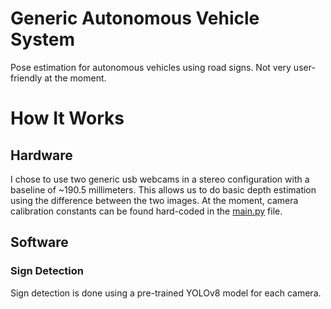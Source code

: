 # Generic Autonomous Vehicle System
Pose estimation for autonomous vehicles using road signs. Not very user-friendly at the moment.

# How It Works
## Hardware
I chose to use two generic usb webcams in a stereo configuration with a baseline of ~190.5 millimeters. 
This allows us to do basic depth estimation using the difference between the two images.
At the moment, camera calibration constants can be found hard-coded in the [main.py](src/main/main.py) file.
## Software
### Sign Detection
Sign detection is done using a pre-trained YOLOv8 model for each camera.